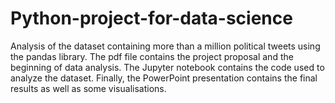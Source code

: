 # Python-project-for-data-science
Analysis of the dataset containing more than a million political tweets using the pandas library. 
The pdf file contains the project proposal and the beginning of data analysis.
The Jupyter notebook contains the code used to analyze the dataset.
Finally, the PowerPoint presentation contains the final results as well as some visualisations.
